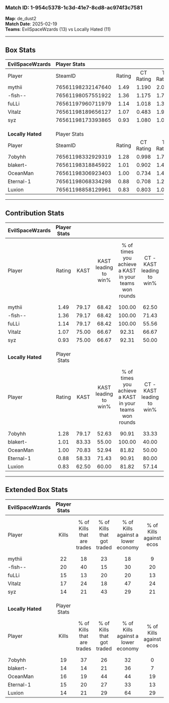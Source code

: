 ### Match ID: 1-954c5378-1c3d-41e7-8cd8-ac974f3c7581  
**Map**: de_dust2  
**Match Date**: 2025-02-19  
**Teams**: EvilSpaceWzards (13) vs Locally Hated (11)  

---  

## Box Stats  

| **EvilSpaceWzards** | Player Stats      |        |           |          |       |       |       |         |        |      |     |
| :- | :- | :-: | :-: | :-: | :-: | :-: | :-: | :-: | :-: | :-: | :-: |
| Player              | SteamID           | Rating | CT Rating | T Rating | KAST  |  ADR  | Kills | Assists | Deaths | K/D  | HS% |
| mythii              | 76561198232147640 |  1.49  |   1.190   |  2.011   | 79.17 | 103.1 |  22   |    4    |   13   | 1.69 | 36  |
| -fish--             | 76561198057551922 |  1.36  |   1.175   |  1.737   | 79.17 | 90.5  |  20   |    6    |   14   | 1.43 | 45  |
| fuLLi               | 76561197960711979 |  1.14  |   1.018   |  1.397   | 79.17 | 78.9  |  15   |    9    |   15   | 1.00 | 53  |
| Vitalz              | 76561198189656127 |  1.07  |   0.483   |  1.926   | 75.00 | 67.2  |  17   |    3    |   17   | 1.00 | 17  |
| syz                 | 76561198173393865 |  0.93  |   1.080   |  1.008   | 75.00 | 63.7  |  14   |    8    |   19   | 0.74 | 28  |
|                     |                   |        |           |          |       |       |       |         |        |      |     |
|                     |                   |        |           |          |       |       |       |         |        |      |     |
|                     |                   |        |           |          |       |       |       |         |        |      |     |
| **Locally Hated**   | Player Stats      |        |           |          |       |       |       |         |        |      |     |
| Player              | SteamID           | Rating | CT Rating | T Rating | KAST  |  ADR  | Kills | Assists | Deaths | K/D  | HS% |
| 7obyhh              | 76561198332929319 |  1.28  |   0.998   |  1.766   | 79.17 | 92.0  |  19   |    5    |   16   | 1.19 | 42  |
| blakert-            | 76561198318845922 |  1.01  |   0.902   |  1.431   | 83.33 | 51.5  |  14   |    2    |   15   | 0.93 | 35  |
| OceanMan            | 76561198306923403 |  1.00  |   0.734   |  1.402   | 70.83 | 71.9  |  16   |    4    |   18   | 0.89 | 56  |
| Eternal-1           | 76561198068334298 |  0.88  |   0.708   |  1.238   | 58.33 | 78.6  |  15   |    6    |   19   | 0.79 | 53  |
| Luxion              | 76561198858129961 |  0.83  |   0.803   |  1.004   | 62.50 | 70.4  |  14   |    6    |   20   | 0.70 | 28  |
---  

## Contribution Stats  

| **EvilSpaceWzards** | Player Stats |       |                      |                                                        |                           |                                                             |                          |                                                            |
| :- | :-: | :-: | :-: | :-: | :-: | :-: | :-: | :-: |
| Player              |    Rating    | KAST  | KAST leading to win% | % of times you achieve a KAST in your teams won rounds | CT - KAST leading to win% | CT - % of times you achieve a KAST in your teams won rounds | T - KAST leading to win% | T - % of times you achieve a KAST in your teams won rounds |
| mythii              |     1.49     | 79.17 |        68.42         |                         100.00                         |           62.50           |                           100.00                            |          72.73           |                           100.00                           |
| -fish--             |     1.36     | 79.17 |        68.42         |                         100.00                         |           71.43           |                           100.00                            |          66.67           |                           100.00                           |
| fuLLi               |     1.14     | 79.17 |        68.42         |                         100.00                         |           55.56           |                           100.00                            |          80.00           |                           100.00                           |
| Vitalz              |     1.07     | 75.00 |        66.67         |                         92.31                          |           66.67           |                            80.00                            |          66.67           |                           100.00                           |
| syz                 |     0.93     | 75.00 |        66.67         |                         92.31                          |           50.00           |                            80.00                            |          80.00           |                           100.00                           |
|                     |              |       |                      |                                                        |                           |                                                             |                          |                                                            |
|                     |              |       |                      |                                                        |                           |                                                             |                          |                                                            |
|                     |              |       |                      |                                                        |                           |                                                             |                          |                                                            |
| **Locally Hated**   | Player Stats |       |                      |                                                        |                           |                                                             |                          |                                                            |
| Player              |    Rating    | KAST  | KAST leading to win% | % of times you achieve a KAST in your teams won rounds | CT - KAST leading to win% | CT - % of times you achieve a KAST in your teams won rounds | T - KAST leading to win% | T - % of times you achieve a KAST in your teams won rounds |
| 7obyhh              |     1.28     | 79.17 |        52.63         |                         90.91                          |           33.33           |                            75.00                            |          70.00           |                           100.00                           |
| blakert-            |     1.01     | 83.33 |        55.00         |                         100.00                         |           40.00           |                           100.00                            |          70.00           |                           100.00                           |
| OceanMan            |     1.00     | 70.83 |        52.94         |                         81.82                          |           50.00           |                            75.00                            |          54.55           |                           85.71                            |
| Eternal-1           |     0.88     | 58.33 |        71.43         |                         90.91                          |           80.00           |                           100.00                            |          66.67           |                           85.71                            |
| Luxion              |     0.83     | 62.50 |        60.00         |                         81.82                          |           57.14           |                           100.00                            |          62.50           |                           71.43                            |
---  

## Extended Box Stats  

| **EvilSpaceWzards** | Player Stats |                            |                            |                                    |                         |                              |                                 |        |                             |                                     |                          |                               |                            |
| :- | :-: | :-: | :-: | :-: | :-: | :-: | :-: | :-: | :-: | :-: | :-: | :-: | :-: |
| Player              |    Kills     | % of Kills that are trades | % of Kills that got traded | % of Kills against a lower economy | % of Kills against ecos | % of Kills that are flawless | % of Kills that are close duels | Deaths | % of Deaths that get traded | % of Deaths against a lower economy | % of Deaths against ecos | % of Deaths that are flawless | % of Deaths that are close |
| mythii              |      22      |             18             |             23             |                 18                 |            9            |              68              |                0                |   13   |             38              |                  8                  |            0             |              69               |             15             |
| -fish--             |      20      |             40             |             15             |                 30                 |           20            |              75              |                0                |   14   |             29              |                  7                  |            0             |              50               |             7              |
| fuLLi               |      15      |             13             |             20             |                 20                 |           13            |              73              |                0                |   15   |             20              |                 13                  |            7             |              60               |             7              |
| Vitalz              |      17      |             24             |             18             |                 47                 |           24            |              65              |                0                |   17   |             35              |                  6                  |            6             |              65               |             0              |
| syz                 |      14      |             21             |             43             |                 29                 |           21            |              57              |               14                |   19   |             26              |                 16                  |            11            |              58               |             11             |
|                     |              |                            |                            |                                    |                         |                              |                                 |        |                             |                                     |                          |                               |                            |
|                     |              |                            |                            |                                    |                         |                              |                                 |        |                             |                                     |                          |                               |                            |
|                     |              |                            |                            |                                    |                         |                              |                                 |        |                             |                                     |                          |                               |                            |
| **Locally Hated**   | Player Stats |                            |                            |                                    |                         |                              |                                 |        |                             |                                     |                          |                               |                            |
| Player              |    Kills     | % of Kills that are trades | % of Kills that got traded | % of Kills against a lower economy | % of Kills against ecos | % of Kills that are flawless | % of Kills that are close duels | Deaths | % of Deaths that get traded | % of Deaths against a lower economy | % of Deaths against ecos | % of Deaths that are flawless | % of Deaths that are close |
| 7obyhh              |      19      |             37             |             26             |                 32                 |            0            |              53              |                0                |   16   |             25              |                 19                  |            0             |              50               |             0              |
| blakert-            |      14      |             14             |             21             |                 36                 |            7            |              57              |                0                |   15   |             40              |                 13                  |            0             |              87               |             0              |
| OceanMan            |      16      |             19             |             44             |                 44                 |           19            |              63              |               19                |   18   |             17              |                 17                  |            6             |              61               |             6              |
| Eternal-1           |      15      |             20             |             27             |                 33                 |           13            |              67              |               13                |   19   |             21              |                 21                  |            0             |              89               |             0              |
| Luxion              |      14      |             21             |             29             |                 64                 |           29            |              64              |                7                |   20   |             15              |                 15                  |            5             |              55               |             5              |

